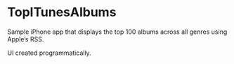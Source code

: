 # TopITunesAlbums

Sample iPhone app that displays the top 100 albums across all genres using Apple’s RSS.

UI created programmatically.
